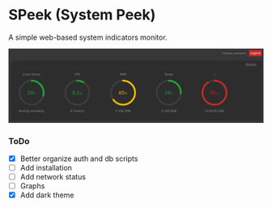# SPeek (System Peek)

A simple web-based system indicators monitor.

![Hmmm, there should have beeen an image here](https://github.com/studentenherz/SPeek/blob/master/img/dashboard-dark.png?raw=true)


### ToDo

- [x] Better organize auth and db scripts
- [ ] Add installation 
- [ ] Add network status
- [ ] Graphs
- [x] Add dark theme